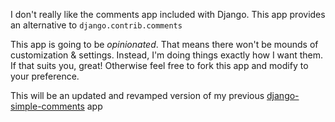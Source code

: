 I don't really like the comments app included with Django.  This app provides an alternative to `django.contrib.comments`

This app is going to be *opinionated*.  That means there won't be mounds of customization & settings.  Instead, I'm doing things exactly how I want them.  If that suits you, great!  Otherwise feel free to fork this app and modify to your preference.

This will be an updated and revamped version of my previous [django-simple-comments](http://code.google.com/p/django-simple-comments/) app